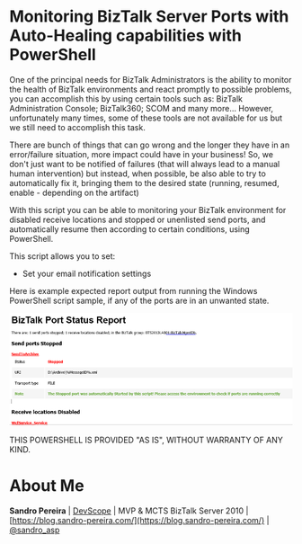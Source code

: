 # Monitoring BizTalk Server Ports with Auto-Healing capabilities with PowerShell
One of the principal needs for BizTalk Administrators is the ability to monitor the health of BizTalk environments and react promptly to possible problems, you can accomplish this by using certain tools such as: BizTalk Administration Console; BizTalk360; SCOM and many more… However, unfortunately many times, some of these tools are not available for us but we still need to accomplish this task.

There are bunch of things that can go wrong and the longer they have in an error/failure situation, more impact could have in your business! So, we don't just want to be notified of failures (that will always lead to a manual human intervention) but instead, when possible, be also able to try to automatically fix it, bringing them to the desired state (running, resumed, enable - depending on the artifact)

With this script you can be able to monitoring your BizTalk environment for disabled receive locations and stopped or unenlisted send ports, and automatically resume then according to certain conditions, using PowerShell. 

This script allows you to set:
* Set your email notification settings

Here is example expected report output from running the Windows PowerShell script sample, if any of the ports are in an unwanted state.

![Windows Defender](media/BizTalk-Ports-Status-Report.png)

THIS POWERSHELL IS PROVIDED "AS IS", WITHOUT WARRANTY OF ANY KIND.

# About Me
**Sandro Pereira** | [DevScope](http://www.devscope.net/) | MVP & MCTS BizTalk Server 2010 | [https://blog.sandro-pereira.com/](https://blog.sandro-pereira.com/) | [@sandro_asp](https://twitter.com/sandro_asp)